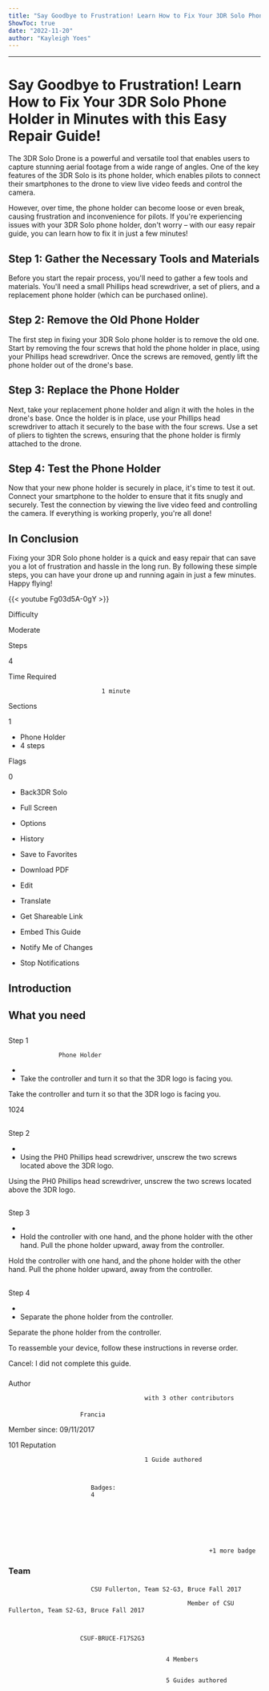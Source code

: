 ```yaml
---
title: "Say Goodbye to Frustration! Learn How to Fix Your 3DR Solo Phone Holder in Minutes with this Easy Repair Guide!"
ShowToc: true 
date: "2022-11-20"
author: "Kayleigh Yoes"
---
```

*****
# Say Goodbye to Frustration! Learn How to Fix Your 3DR Solo Phone Holder in Minutes with this Easy Repair Guide!

The 3DR Solo Drone is a powerful and versatile tool that enables users to capture stunning aerial footage from a wide range of angles. One of the key features of the 3DR Solo is its phone holder, which enables pilots to connect their smartphones to the drone to view live video feeds and control the camera.

However, over time, the phone holder can become loose or even break, causing frustration and inconvenience for pilots. If you're experiencing issues with your 3DR Solo phone holder, don't worry – with our easy repair guide, you can learn how to fix it in just a few minutes!

## Step 1: Gather the Necessary Tools and Materials

Before you start the repair process, you'll need to gather a few tools and materials. You'll need a small Phillips head screwdriver, a set of pliers, and a replacement phone holder (which can be purchased online).

## Step 2: Remove the Old Phone Holder

The first step in fixing your 3DR Solo phone holder is to remove the old one. Start by removing the four screws that hold the phone holder in place, using your Phillips head screwdriver. Once the screws are removed, gently lift the phone holder out of the drone's base.

## Step 3: Replace the Phone Holder

Next, take your replacement phone holder and align it with the holes in the drone's base. Once the holder is in place, use your Phillips head screwdriver to attach it securely to the base with the four screws. Use a set of pliers to tighten the screws, ensuring that the phone holder is firmly attached to the drone.

## Step 4: Test the Phone Holder

Now that your new phone holder is securely in place, it's time to test it out. Connect your smartphone to the holder to ensure that it fits snugly and securely. Test the connection by viewing the live video feed and controlling the camera. If everything is working properly, you're all done!

## In Conclusion

Fixing your 3DR Solo phone holder is a quick and easy repair that can save you a lot of frustration and hassle in the long run. By following these simple steps, you can have your drone up and running again in just a few minutes. Happy flying!

{{< youtube Fg03d5A-0gY >}} 







Difficulty
 



Moderate         
 








Steps
 
4
 



Time Required
 

                              1 minute            
 


Sections
 
1
 
- Phone Holder
 - 4 steps

 




Flags
 
0
 
- Back3DR Solo
 - Full Screen
 - Options

 
- History
 - Save to Favorites
 - Download PDF
 - Edit
 - Translate
 - Get Shareable Link
 - Embed This Guide
 - Notify Me of Changes
 - Stop Notifications

 
## Introduction
 
## What you need
 
## 

Step 1

                  Phone Holder               


 
- 
 - Take the controller and turn it so that the 3DR logo is facing you.

 
Take the controller and turn it so that the 3DR logo is facing you.
 
1024
 
## 

Step 2


 
- 
 - Using the PH0 Phillips head screwdriver, unscrew the  two screws located above the  3DR logo.

 
Using the PH0 Phillips head screwdriver, unscrew the  two screws located above the  3DR logo.
 
## 

Step 3


 
- 
 - Hold the controller with one hand, and the phone holder with the other hand. Pull the phone holder upward, away from the controller.

 
Hold the controller with one hand, and the phone holder with the other hand. Pull the phone holder upward, away from the controller.
 
## 

Step 4


 
- 
 - Separate the phone holder from the controller.

 
Separate the phone holder from the controller.
 
To reassemble your device, follow these instructions in reverse order.
 

Cancel: I did not complete this guide.

 


 
### 
Author

 

                                          with 3 other contributors 
 
#### 

                        Francia                     

 
Member since: 09/11/2017
 
101 Reputation
 

                                          1 Guide authored                  
 


                           Badges:
                           4


 

 


                                                            +1 more badge                           

 
### Team
 
#### 

                           CSU Fullerton, Team S2-G3, Bruce Fall 2017                        

                                                      Member of CSU Fullerton, Team S2-G3, Bruce Fall 2017 

 

                        CSUF-BRUCE-F17S2G3                     
 

                                                4 Members                     
 

                                                5 Guides authored                     



